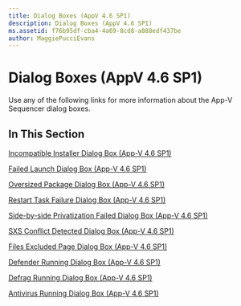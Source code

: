 ```yaml
---
title: Dialog Boxes (AppV 4.6 SP1)
description: Dialog Boxes (AppV 4.6 SP1)
ms.assetid: f76b95df-cba4-4a69-8cd8-a888edf437be
author: MaggiePucciEvans
---
```


# Dialog Boxes (AppV 4.6 SP1)


Use any of the following links for more information about the App-V Sequencer dialog boxes.

## In This Section


<a href="" id="incompatible-installer-dialog-box--app-v-4-6-sp1-"></a>[Incompatible Installer Dialog Box (App-V 4.6 SP1)](incompatible-installer-dialog-box--app-v-46-sp1-.md)  

<a href="" id="failed-launch-dialog-box--app-v-4-6-sp1-"></a>[Failed Launch Dialog Box (App-V 4.6 SP1)](failed-launch-dialog-box--app-v-46-sp1-.md)  

<a href="" id="oversized-package-dialog-box--app-v-4-6-sp1-"></a>[Oversized Package Dialog Box (App-V 4.6 SP1)](oversized-package-dialog-box--app-v-46-sp1-.md)  

<a href="" id="restart-task-failure-dialog-box--app-v-4-6-sp1-"></a>[Restart Task Failure Dialog Box (App-V 4.6 SP1)](restart-task-failure-dialog-box--app-v-46-sp1-.md)  

<a href="" id="side-by-side-privatization-failed-dialog-box--app-v-4-6-sp1-"></a>[Side-by-side Privatization Failed Dialog Box (App-V 4.6 SP1)](side-by-side-privatization-failed-dialog-box--app-v-46-sp1-.md)  

<a href="" id="sxs-conflict-detected-dialog-box--app-v-4-6-sp1-"></a>[SXS Conflict Detected Dialog Box (App-V 4.6 SP1)](sxs-conflict-detected-dialog-box--app-v-46-sp1-.md)  

<a href="" id="files-excluded-page-dialog-box--app-v-4-6-sp1-"></a>[Files Excluded Page Dialog Box (App-V 4.6 SP1)](files-excluded-page-dialog-box--app-v-46-sp1-.md)  

<a href="" id="defender-running-dialog-box--app-v-4-6-sp1-"></a>[Defender Running Dialog Box (App-V 4.6 SP1)](defender-running-dialog-box--app-v-46-sp1-.md)  

<a href="" id="defrag-running-dialog-box--app-v-4-6-sp1-"></a>[Defrag Running Dialog Box (App-V 4.6 SP1)](defrag-running-dialog-box--app-v-46-sp1-.md)  

<a href="" id="antivirus-running-dialog-box--app-v-4-6-sp1-"></a>[Antivirus Running Dialog Box (App-V 4.6 SP1)](antivirus-running-dialog-box--app-v-46-sp1-.md)  

 

 





